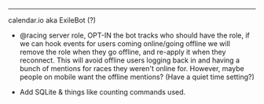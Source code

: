 ﻿-------

calendar.io aka ExileBot (?)

-	@racing server role, OPT-IN the bot tracks who should have the role, if we can hook events for users coming online/going offline we will 
	remove the role when they go offline, and re-apply it when they reconnect. This will avoid offline users logging back in and having a 
	bunch of mentions for races they weren't online for. However, maybe people on mobile want the offline mentions? (Have a quiet time setting?)

-	Add SQLite & things like counting commands used.